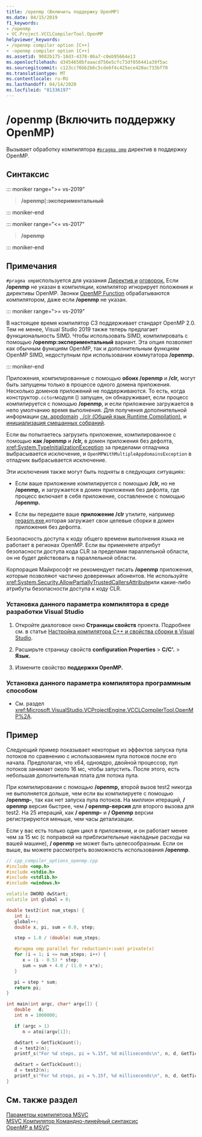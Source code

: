 ```yaml
---
title: /openmp (Включить поддержку OpenMP)
ms.date: 04/15/2019
f1_keywords:
- /openmp
- VC.Project.VCCLCompilerTool.OpenMP
helpviewer_keywords:
- /openmp compiler option [C++]
- -openmp compiler option [C++]
ms.assetid: 9082b175-18d3-4378-86a7-c0eb95664e13
ms.openlocfilehash: d3454650bfaaacd756e5cfc73df056441a39f5ac
ms.sourcegitcommit: c123cc76bb2b6c5cde6f4c425ece420ac733bf70
ms.translationtype: MT
ms.contentlocale: ru-RU
ms.lasthandoff: 04/14/2020
ms.locfileid: "81336197"
---
```

# <a name="openmp-enable-openmp-support"></a>/openmp (Включить поддержку OpenMP)

Вызывает обработку компилятора [`#pragma omp`](../../preprocessor/omp.md) директив в поддержку OpenMP.

## <a name="syntax"></a>Синтаксис

::: moniker range=">= vs-2019"

> **/openmp**\[**:**__экспериментальный__

::: moniker-end

::: moniker range="<= vs-2017"

> **/openmp**

::: moniker-end

## <a name="remarks"></a>Примечания

`#pragma omp`используется для указания [Директив и](../../parallel/openmp/reference/openmp-directives.md) [оговорок.](../../parallel/openmp/reference/openmp-clauses.md) Если **/openmp** не указан в компиляции, компилятор игнорирует положения и директивы OpenMP. Звонки [OpenMP Function](../../parallel/openmp/reference/openmp-functions.md) обрабатываются компилятором, даже если **/openmp** не указан.

::: moniker range=">= vs-2019"

В настоящее время компилятор СЗ поддерживает стандарт OpenMP 2.0. Тем не менее, Visual Studio 2019 также теперь предлагает функциональность SIMD. Чтобы использовать SIMD, компилировать с помощью **/openmp:экспериментальный** вариант. Эта опция позволяет как обычным функциям OpenMP, так и дополнительным функциям OpenMP SIMD, недоступным при использовании коммутатора **/openmp.**

::: moniker-end

Приложения, компилированные с помощью **обоих /openmp** и **/clr,** могут быть запущены только в процессе одного домена приложения. Несколько доменов приложений не поддерживаются. То есть, когда конструктор`.cctor`модуля () запущен, он обнаруживает, если процесс компилируется с помощью **/openmp**, и если приложение загружается в непо умолчанию время выполнения. Для получения дополнительной информации [см. appdomain](../../cpp/appdomain.md) [, /clr (Общий язык Runtime Compilation)](clr-common-language-runtime-compilation.md), и [инициализация смешанных собраний](../../dotnet/initialization-of-mixed-assemblies.md).

Если вы попытаетесь загрузить приложение, компилированное с помощью **как /openmp** и **/clr,** в домен приложения без дефолта, <xref:System.TypeInitializationException> за пределами отладчика выбрасывается исключение, и `OpenMPWithMultipleAppdomainsException` в отладчик выбрасывается исключение.

Эти исключения также могут быть подняты в следующих ситуациях:

- Если ваше приложение компилируется с помощью **/clr,** но не **/openmp,** и загружается в домен приложения без дефолта, где процесс включает в себя приложение, составленное с помощью **/openmp.**

- Если вы передаете ваше **приложение /clr** утилите, например [regasm.exe,](/dotnet/framework/tools/regasm-exe-assembly-registration-tool)которая загружает свои целевые сборки в домен приложения без дефолта.

Безопасность доступа к коду общего времени выполнения языка не работает в регионах OpenMP. Если вы применяете атрибут безопасности доступа кода CLR за пределами параллельной области, он не будет действовать в параллельной области.

Корпорация Майкрософт не рекомендует писать **/openmp** приложения, которые позволяют частично доверенных абонентов. Не используйте <xref:System.Security.AllowPartiallyTrustedCallersAttribute>или какие-либо атрибуты безопасности доступа к коду CLR.

### <a name="to-set-this-compiler-option-in-the-visual-studio-development-environment"></a>Установка данного параметра компилятора в среде разработки Visual Studio

1. Откройте диалоговое окно **Страницы свойств** проекта. Подробнее см. в статье [Настройка компилятора C++ и свойства сборки в Visual Studio](../working-with-project-properties.md).

1. Расширьте страницу свойств **configuration Properties** > **C/C'.** > **Язык.**

1. Измените свойство **поддержки OpenMP.**

### <a name="to-set-this-compiler-option-programmatically"></a>Установка данного параметра компилятора программным способом

- См. раздел <xref:Microsoft.VisualStudio.VCProjectEngine.VCCLCompilerTool.OpenMP%2A>.

## <a name="example"></a>Пример

Следующий пример показывает некоторые из эффектов запуска пула потоков по сравнению с использованием пула потоков после его начала. Предполагая, что x64, одноядро, двойной процессор, пул потоков занимает около 16 мс, чтобы запустить. После этого, есть небольшая дополнительная плата для потока пула.

При компилировании с помощью **/openmp,** второй вызов test2 никогда не выполняется дольше, чем если вы компилируете с помощью **/openmp-**, так как нет запуска пула потоков. На миллион итераций, **/ openmp** версия быстрее, чем **/ openmp-версия** для второго вызова для test2. На 25 итераций, как **/ openmp-** и **/ Openmp** версии регистрируются меньше, чем часы детализации.

Если у вас есть только один цикл в приложении, и он работает менее чем за 15 мс (с поправкой на приблизительные накладные расходы на вашей машине), **/ openmp** не может быть целесообразным. Если он выше, вы можете рассмотреть возможность использования **/openmp**.

```cpp
// cpp_compiler_options_openmp.cpp
#include <omp.h>
#include <stdio.h>
#include <stdlib.h>
#include <windows.h>

volatile DWORD dwStart;
volatile int global = 0;

double test2(int num_steps) {
   int i;
   global++;
   double x, pi, sum = 0.0, step;

   step = 1.0 / (double) num_steps;

   #pragma omp parallel for reduction(+:sum) private(x)
   for (i = 1; i <= num_steps; i++) {
      x = (i - 0.5) * step;
      sum = sum + 4.0 / (1.0 + x*x);
   }

   pi = step * sum;
   return pi;
}

int main(int argc, char* argv[]) {
   double   d;
   int n = 1000000;

   if (argc > 1)
      n = atoi(argv[1]);

   dwStart = GetTickCount();
   d = test2(n);
   printf_s("For %d steps, pi = %.15f, %d milliseconds\n", n, d, GetTickCount() - dwStart);

   dwStart = GetTickCount();
   d = test2(n);
   printf_s("For %d steps, pi = %.15f, %d milliseconds\n", n, d, GetTickCount() - dwStart);
}
```

## <a name="see-also"></a>См. также раздел

[Параметры компилятора MSVC](compiler-options.md) \
[MSVC Компилятор Командно-линейный синтаксис](compiler-command-line-syntax.md) \
[OpenMP в MSVC](../../parallel/openmp/openmp-in-visual-cpp.md)
